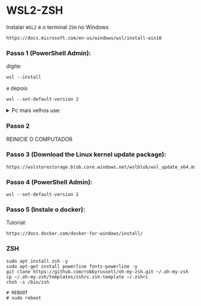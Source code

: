 # WSL2-ZSH
Instalar ``WSL2`` e o terminal ``ZSH`` no Windows



> 
```
https://docs.microsoft.com/en-us/windows/wsl/install-win10
```

### Passo 1 (PowerShell Admin): 

digite: 
```
wsl --install
```
e depois 
```
wsl --set-default-version 2
```

<details>
  <summary>Pc mais velhos use:</summary>
  
```
dism.exe /online /enable-feature /featurename:Microsoft-Windows-Subsystem-Linux /all /norestart 
```
```
dism.exe /online /enable-feature /featurename:VirtualMachinePlatform /all /norestart
```

</details>

### Passo 2
REINICIE O COMPUTADOR

### Passo 3 (Download the Linux kernel update package):
```
https://wslstorestorage.blob.core.windows.net/wslblob/wsl_update_x64.msi
```

### Passo 4 (PowerShell Admin):
```
wsl --set-default-version 2
```

### Passo 5 (Instale o docker):

Tutorial: 
```
https://docs.docker.com/docker-for-windows/install/
```

### ZSH
```
sudo apt install zsh -y
sudo apt-get install powerline fonts-powerline -y
git clone https://github.com/robbyrussell/oh-my-zsh.git ~/.oh-my-zsh
cp ~/.oh-my-zsh/templates/zshrc.zsh-template ~/.zshrc
chsh -s /bin/zsh

# REBOOT
# sudo reboot
```
